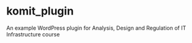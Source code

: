 # komit_plugin
An example WordPress plugin for Analysis, Design and Regulation of IT Infrastructure course
